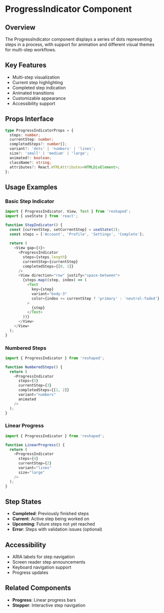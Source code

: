 # ProgressIndicator Component

## Overview
The ProgressIndicator component displays a series of dots representing steps in a process, with support for animation and different visual themes for multi-step workflows.

## Key Features
- Multi-step visualization
- Current step highlighting
- Completed step indication
- Animated transitions
- Customizable appearance
- Accessibility support

## Props Interface
```typescript
type ProgressIndicatorProps = {
  steps: number;
  currentStep: number;
  completedSteps?: number[];
  variant?: 'dots' | 'numbers' | 'lines';
  size?: 'small' | 'medium' | 'large';
  animated?: boolean;
  className?: string;
  attributes?: React.HTMLAttributes<HTMLDivElement>;
};
```

## Usage Examples

### Basic Step Indicator
```typescript
import { ProgressIndicator, View, Text } from 'reshaped';
import { useState } from 'react';

function StepIndicator() {
  const [currentStep, setCurrentStep] = useState(2);
  const steps = ['Account', 'Profile', 'Settings', 'Complete'];
  
  return (
    <View gap={4}>
      <ProgressIndicator
        steps={steps.length}
        currentStep={currentStep}
        completedSteps={[0, 1]}
      />
      <View direction="row" justify="space-between">
        {steps.map((step, index) => (
          <Text 
            key={step}
            variant="body-3"
            color={index <= currentStep ? 'primary' : 'neutral-faded'}
          >
            {step}
          </Text>
        ))}
      </View>
    </View>
  );
}
```

### Numbered Steps
```typescript
import { ProgressIndicator } from 'reshaped';

function NumberedSteps() {
  return (
    <ProgressIndicator
      steps={5}
      currentStep={3}
      completedSteps={[1, 2]}
      variant="numbers"
      animated
    />
  );
}
```

### Linear Progress
```typescript
import { ProgressIndicator } from 'reshaped';

function LinearProgress() {
  return (
    <ProgressIndicator
      steps={4}
      currentStep={2}
      variant="lines"
      size="large"
    />
  );
}
```

## Step States
- **Completed**: Previously finished steps
- **Current**: Active step being worked on
- **Upcoming**: Future steps not yet reached
- **Error**: Steps with validation issues (optional)

## Accessibility
- ARIA labels for step navigation
- Screen reader step announcements
- Keyboard navigation support
- Progress updates

## Related Components
- **Progress**: Linear progress bars
- **Stepper**: Interactive step navigation